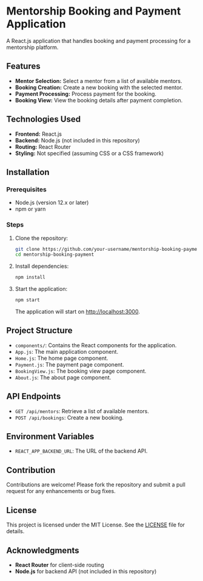 # Mentorship Booking and Payment Application

A React.js application that handles booking and payment processing for a mentorship platform.

## Features

- **Mentor Selection:** Select a mentor from a list of available mentors.
- **Booking Creation:** Create a new booking with the selected mentor.
- **Payment Processing:** Process payment for the booking.
- **Booking View:** View the booking details after payment completion.

## Technologies Used

- **Frontend:** React.js
- **Backend:** Node.js (not included in this repository)
- **Routing:** React Router
- **Styling:** Not specified (assuming CSS or a CSS framework)

## Installation

### Prerequisites

- Node.js (version 12.x or later)
- npm or yarn

### Steps

1. Clone the repository:

    ```bash
    git clone https://github.com/your-username/mentorship-booking-payment.git
    cd mentorship-booking-payment
    ```

2. Install dependencies:

    ```bash
    npm install
    ```

3. Start the application:

    ```bash
    npm start
    ```

    The application will start on [http://localhost:3000](http://localhost:3000).

## Project Structure

- `components/`: Contains the React components for the application.
- `App.js`: The main application component.
- `Home.js`: The home page component.
- `Payment.js`: The payment page component.
- `BookingView.js`: The booking view page component.
- `About.js`: The about page component.

## API Endpoints

- `GET /api/mentors`: Retrieve a list of available mentors.
- `POST /api/bookings`: Create a new booking.

## Environment Variables

- `REACT_APP_BACKEND_URL`: The URL of the backend API.

## Contribution

Contributions are welcome! Please fork the repository and submit a pull request for any enhancements or bug fixes.

## License

This project is licensed under the MIT License. See the [LICENSE](LICENSE) file for details.

## Acknowledgments

- **React Router** for client-side routing
- **Node.js** for backend API (not included in this repository)
